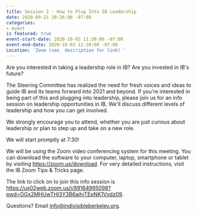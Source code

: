```yaml
---
title: Session 2 - How to Plug Into IB Leadership
date: 2020-09-21 20:26:00 -07:00
categories:
- event
is featured: true
event-start-date: 2020-10-03 11:30:00 -07:00
event-end-date: 2020-10-03 12:30:00 -07:00
Location: 'Zoom (see  description for link) '
---
```


Are you interested in taking a leadership role in IB? Are you invested in IB's future? 

The Steering Committee has realized the need for fresh voices and ideas to guide IB and its teams forward into 2021 and beyond. If you're interested in being part of this and plugging into leadership, please join us for an info session on leadership opportunities in IB. We'll discuss different levels of leadership and how you can get involved. 

We strongly encourage you to attend, whether you are just curious about leadership or plan to step up and take on a new role.  

We will start promptly at 7:30!

We will be using the Zoom video conferencing system for this meeting. You can download the software to your computer, laptop, smartphone or tablet by visiting https://zoom.us/download. For very detailed instructions, visit the IB Zoom Tips & Tricks page.

The link to click on to join this info session is  	https://us02web.zoom.us/j/89164995098?pwd=OGx2MHUwTHI3Y3B6ajhjTEpNK1Vydz09. 

Questions? Email info@indivisibleberkeley.org.